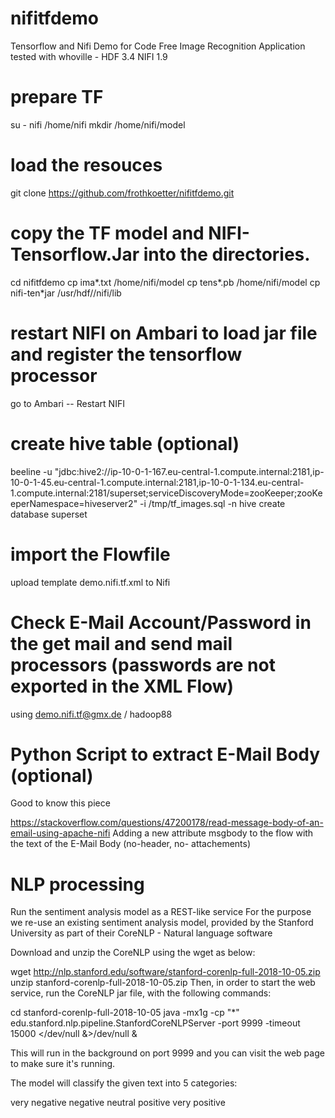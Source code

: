 # nifitfdemo
Tensorflow and Nifi Demo for Code Free Image Recognition Application
tested with whoville - HDF 3.4 NIFI 1.9

# prepare TF 
su - nifi
/home/nifi
mkdir /home/nifi/model

# load the resouces
git clone https://github.com/frothkoetter/nifitfdemo.git

# copy the TF model and NIFI-Tensorflow.Jar into the directories.
cd nifitfdemo
cp ima*.txt /home/nifi/model 
cp tens*.pb /home/nifi/model
cp nifi-ten*jar /usr/hdf/<version>/nifi/lib
  
# restart NIFI on Ambari to load jar file and register the tensorflow processor
go to Ambari -- Restart NIFI

# create hive table (optional)
beeline -u "jdbc:hive2://ip-10-0-1-167.eu-central-1.compute.internal:2181,ip-10-0-1-45.eu-central-1.compute.internal:2181,ip-10-0-1-134.eu-central-1.compute.internal:2181/superset;serviceDiscoveryMode=zooKeeper;zooKeeperNamespace=hiveserver2" -i /tmp/tf_images.sql -n hive
create database superset

# import the Flowfile 
upload template demo.nifi.tf.xml to Nifi

# Check E-Mail Account/Password in the get mail and send mail processors (passwords are not exported in the XML Flow)
using demo.nifi.tf@gmx.de / hadoop88 

# Python Script to extract E-Mail Body (optional)
Good to know this piece 

https://stackoverflow.com/questions/47200178/read-message-body-of-an-email-using-apache-nifi
Adding a new attribute msgbody to the flow with the text of the E-Mail Body (no-header, no- attachements)

# NLP processing 
Run the sentiment analysis model as a REST-like service
For the purpose we re-use an existing sentiment analysis model, provided by the Stanford University as part of their CoreNLP - Natural language software

Download and unzip the CoreNLP using the wget as below:

wget http://nlp.stanford.edu/software/stanford-corenlp-full-2018-10-05.zip
unzip stanford-corenlp-full-2018-10-05.zip
Then, in order to start the web service, run the CoreNLP jar file, with the following commands:

cd stanford-corenlp-full-2018-10-05
java -mx1g -cp "*" edu.stanford.nlp.pipeline.StanfordCoreNLPServer -port 9999 -timeout 15000 </dev/null &>/dev/null &

This will run in the background on port 9999 and you can visit the web page to make sure it's running.

The model will classify the given text into 5 categories:

very negative
negative
neutral
positive
very positive
